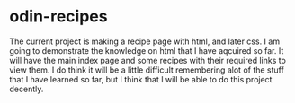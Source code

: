 # odin-recipes
The current project is making a recipe page with html, and later css.
I am going to demonstrate the knowledge on html that I have aqcuired so far.
It will have the main index page and some recipes with their required links to view them.
I do think it will be a little difficult remembering alot of the stuff that I have learned so far, but I think that I will be able to do this project decently.
